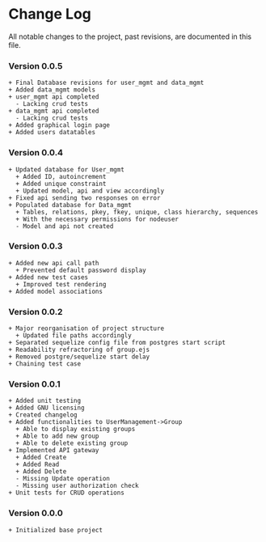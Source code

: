 # Change Log
All notable changes to the project, past revisions, are documented in this file.

### Version 0.0.5
```
+ Final Database revisions for user_mgmt and data_mgmt
+ Added data_mgmt models
+ user_mgmt api completed
  - Lacking crud tests
+ data_mgmt api completed
  - Lacking crud tests
+ Added graphical login page
+ Added users datatables
```

### Version 0.0.4
```
+ Updated database for User_mgmt
  + Added ID, autoincrement
  + Added unique constraint
  + Updated model, api and view accordingly
+ Fixed api sending two responses on error
+ Populated database for Data_mgmt
  + Tables, relations, pkey, fkey, unique, class hierarchy, sequences
  + With the necessary permissions for nodeuser
  - Model and api not created
```

### Version 0.0.3
```
+ Added new api call path
  + Prevented default password display
+ Added new test cases
  + Improved test rendering
+ Added model associations
```

### Version 0.0.2
```
+ Major reorganisation of project structure
  + Updated file paths accordingly
+ Separated sequelize config file from postgres start script
+ Readability refractoring of group.ejs
+ Removed postgre/sequelize start delay
+ Chaining test case
```

### Version 0.0.1
```
+ Added unit testing
+ Added GNU licensing
+ Created changelog
+ Added functionalities to UserManagement->Group
  + Able to display existing groups
  + Able to add new group
  + Able to delete existing group
+ Implemented API gateway
  + Added Create
  + Added Read
  + Added Delete
  - Missing Update operation
  - Missing user authorization check
+ Unit tests for CRUD operations
```

### Version 0.0.0
```
+ Initialized base project
```
